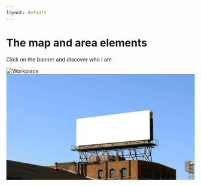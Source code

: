 ```yaml
---
layout: default
---
```

<h1>The map and area elements</h1>

<p>Click on the banner and discover who I am</p>

<img src="workplace.jpg" alt="Workplace" usemap="#workmap" width="400" height="379">

<map name="workmap">
  <area shape="rect" coords="34,44,270,350" alt="Computer" href="computer.htm">
  <area shape="rect" coords="290,172,333,250" alt="Phone" href="phone.htm">
  <area shape="circle" coords="337,300,44" alt="Cup of coffee" href="coffee.htm">
</map>
<div>
<img src="Imagine Your ADVERTISING hERE.jpg">
</div>
